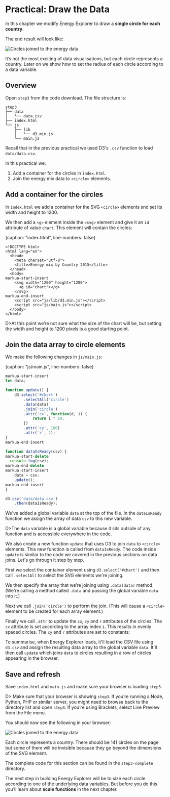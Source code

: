 # Practical: Draw the Data

In this chapter we modify Energy Explorer to draw a **single circle for each country**.

The end result will look like:

![Circles joined to the energy data](9ea1b91da5d8a91c1909eaa715f61662.png)

It’s not the most exciting of data visualisations, but each circle represents a country. Later on we show how to set the radius of each circle according to a data variable.

## Overview

Open `step3` from the code download. The file structure is:

```text
step3
├── data
│   └── data.csv
├── index.html
└── js
    ├── lib
    │   └── d3.min.js
    └── main.js
```

Recall that in the previous practical we used D3's `.csv` function to load `data/data.csv`.

In this practical we:

1. Add a container for the circles in  `index.html`.
2. Join the energy mix data to `<circle>` elements.

## Add a container for the circles

In `index.html` we add a container for the SVG `<circle>` elements snd set its width and height to 1200.

We then add a `<g>` element inside the `<svg>` element and give it an `id` attribute of value `chart`. This element will contain the circles:

{caption: "index.html", line-numbers: false}
```
<!DOCTYPE html>
<html lang="en">
  <head>
    <meta charset="utf-8">
    <title>Energy mix by Country 2015</title>
  </head>
  <body>
markua-start-insert
    <svg width="1200" height="1200">
      <g id="chart"></g>
    </svg>
markua-end-insert
    <script src="js/lib/d3.min.js"></script>
    <script src="js/main.js"></script>
  </body>
</html>
```

D>At this point we’re not sure what the size of the chart will be, but setting the width and height to 1200 pixels is a good starting point.

## Join the data array to circle elements

We make the following changes in `js/main.js`:

{caption: "js/main.js", line-numbers: false}
```js
markua-start-insert
let data;

function update() {
    d3.select('#chart')
        .selectAll('circle')
        .data(data)
        .join('circle')
        .attr('cx', function(d, i) {
            return i * 10;
        })
        .attr('cy', 100)
        .attr('r', 2);
}
markua-end-insert

function dataIsReady(csv) {
markua-start-delete
  console.log(csv);
markua-end-delete
markua-start-insert
    data = csv;
    update();
markua-end-insert
}

d3.csv('data/data.csv')
    .then(dataIsReady);
```

We've added a global variable `data` at the top of the file. In the `dataIsReady` function we assign the array of data `csv` to this new variable.

D>The `data` variable is a global variable because it sits outside of any function and is accessible everywhere in the code.

We also create a new function `update` that uses D3 to join `data` to `<circle>` elements. This new function is called from `dataIsReady`. The code inside `update` is similar to the code we covered in the previous sections on data joins. Let's go through it step by step.

First we select the container element using `d3.select('#chart')` and then call `.selectAll` to select the SVG elements we're joining.

We then specify the array that we’re joining using `.data(data)` method. (We're calling a method called `.data` and passing the global variable `data` into it.)

Next we call `.join('circle')` to perform the join. (This will cause a `<circle>` element to be created for each array element.)

Finally we call  `.attr` to update the `cx`, `cy` and `r` attributes of the circles. The `cx` attribute is set according to the array index `i`. This results in evenly spaced circles. The `cy` and `r` attributes are set to constants:

To summarise, when Energy Explorer loads, it'll load the CSV file using `d3.csv` and assign the resulting data array to the global variable `data`. It'll then call `update` which joins `data` to circles resulting in a row of circles appearing in the browser.

## Save and refresh

Save `index.html` and `main.js` and make sure your browser is loading `step3`.

D> Make sure that your browser is showing `step3`. If you’re running a Node, Python, PHP or similar server, you might need to browse back to the directory list and open `step3`. If you’re using Brackets, select Live Preview from the File menu.

You should now see the following in your browser:

![Circles joined to the energy data](9ea1b91da5d8a91c1909eaa715f61662.png)

Each circle represents a country. There should be 141 circles on the page but some of them will be invisible because they go beyond the dimensions of the SVG element.

The complete code for this section can be found in the `step3-complete` directory.

The next step in building Energy Explorer will be to size each circle according to one of the underlying data variables. But before you do this you’ll learn about **scale functions** in the next chapter.